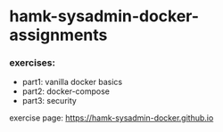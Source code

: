 # hamk-sysadmin-docker-assignments
  ### exercises:
  - part1: vanilla docker basics
  - part2: docker-compose
  - part3: security
  
exercise page: https://hamk-sysadmin-docker.github.io